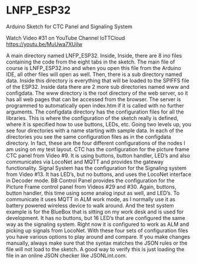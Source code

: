 # LNFP_ESP32
Arduino Sketch for CTC Panel and Signaling System

Watch Video #31 on YouTube Channel IoTTCloud https://youtu.be/MuUwa7XUilw

A main directory named LNFP_ESP32. Inside, Inside, there are 8 ino files containing the code from the eight tabs in the sketch. The main file of course is LNFP_ESP32.ino and when you open this file from the Arduino IDE, all other files will open as well.
Then, there is a sub directory named data. Inside this directory is everything that will be loaded to the SPIFFS file of the ESP32. Inside data there are 2 more sub directories named www and configdata. The www directory is the root directory of the web server, so it has all web pages that can be accessed from the browser. The server is programmed to automatically open index.htm if it is called with no further arguments.
The configdata directory has the configuration files for all the libraries. This is where the configuration of the sketch really is defined, where it is specified how to use buttons, LEDs, etc.
Going two levels up, you see four directories with a name starting with sample data. In each of the directories you see the same configuration files as in the configdata directory. In fact, these are the four different configurations of the nodes I am using on my test layout. CTC has the configuration for the picture frame CTC panel from Video #9. It is using buttons, button handler, LED’s and also communicates via LocoNet and MQTT and provides the gateway functionality. 
Signal System has the configuration for the Signaling system from Video #13. It has LED’s, but no buttons, and uses the LocoNet interface in Decoder mode.
BB Control Panel provides the configuration for the Picture Frame control panel from Videos #29 and #30. Again, buttons, button handler, this time using some analog input as well, and LED’s. To communicate it uses MQTT in ALM work mode, as I normally use it as battery powered wireless device to walk around.
And the test system example is for the BlueBox that is sitting on my work desk and is used for development. It has no buttons, but 16 LED’s that are configured the same way as the signaling system. Right now it is configured to work as ALM and picking up signals from LocoNet.
With these four sets of configuration files you have various options to play around and compare. If you make changes manually, always make sure that the syntax matches the JSON rules or the file will not load to the sketch. A good way to verify this is just loading the file in an online JSON checker like JSONLint.com. 
